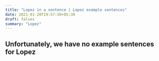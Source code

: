 ```yaml
---
title: "Lopez in a sentence | Lopez example sentences"
date: 2021-01-20T19:57:50+05:30
draft: falses
summary: "Lopez"
---
```

## Unfortunately, we have no example sentences for Lopez                 
